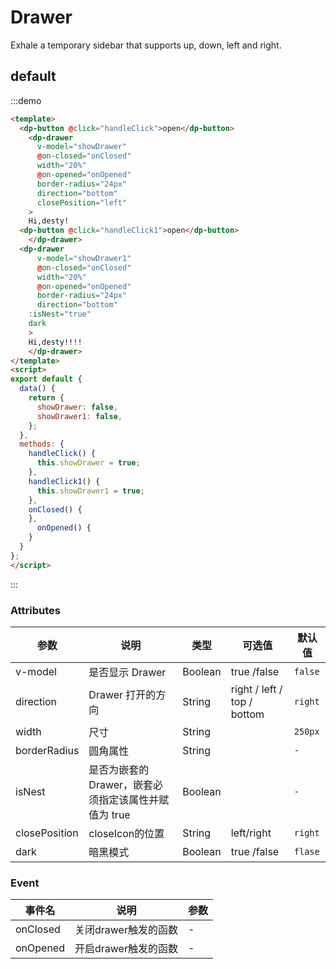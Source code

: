 # Drawer

Exhale a temporary sidebar that supports up, down, left and right.
## default


:::demo 

```html
<template>
  <dp-button @click="handleClick">open</dp-button>
  	<dp-drawer
	  v-model="showDrawer"
	  @on-closed="onClosed"
	  width="20%"
	  @on-opened="onOpened"
	  border-radius="24px"
	  direction="bottom"
	  closePosition="left"
	>
	Hi,desty!
  <dp-button @click="handleClick1">open</dp-button>
	</dp-drawer>
  <dp-drawer
	  v-model="showDrawer1"
	  @on-closed="onClosed"
	  width="20%"
	  @on-opened="onOpened"
	  border-radius="24px"
	  direction="bottom"
    :isNest="true"
    dark
	>
	Hi,desty!!!!
	</dp-drawer>
</template>
<script>
export default {
  data() {
    return {
      showDrawer: false,
      showDrawer1: false,
    };
  },
  methods: {
    handleClick() {
      this.showDrawer = true;
    },
    handleClick1() {
      this.showDrawer1 = true;
    },
    onClosed() {
    },
	  onOpened() {
    }
  }
};
</script>
```

:::

### Attributes

| 参数   | 说明           | 类型    | 可选值                                               | 默认值   |
| ------- | -------------- | ------- | --------------------------------------------- | --------- |
| v-model   | 是否显示 Drawer          | Boolean  | true /false                     |`false`  |
| direction    | Drawer 打开的方向      | String  | right / left / top / bottom        | `right` |
| width    | 尺寸                      | String  |                                    | `250px`  |
| borderRadius    | 圆角属性            | String  |                                    | `-`  |
| isNest    |是否为嵌套的Drawer，嵌套必须指定该属性并赋值为 true   | Boolean  |               | `-`  |
| closePosition    | closeIcon的位置   | String  | left/right                           | `right`  |
| dark    | 暗黑模式        | Boolean     |  true /false                                 | `flase`  |

### Event
| 事件名   | 说明            | 参数   |
| ------- | -------------- | --------- |
| onClosed   | 关闭drawer触发的函数            | -   |
| onOpened   | 开启drawer触发的函数            | -   |
